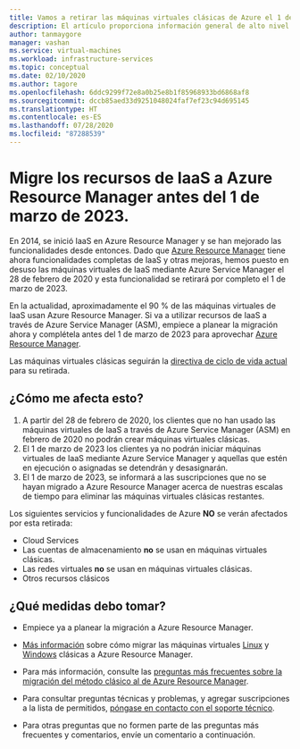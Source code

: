 ```yaml
---
title: Vamos a retirar las máquinas virtuales clásicas de Azure el 1 de marzo de 2023
description: El artículo proporciona información general de alto nivel sobre la retirada de las máquinas virtuales clásicas.
author: tanmaygore
manager: vashan
ms.service: virtual-machines
ms.workload: infrastructure-services
ms.topic: conceptual
ms.date: 02/10/2020
ms.author: tagore
ms.openlocfilehash: 6ddc9299f72e8a0b25e8b1f85968933bd6868af8
ms.sourcegitcommit: dccb85aed33d9251048024faf7ef23c94d695145
ms.translationtype: HT
ms.contentlocale: es-ES
ms.lasthandoff: 07/28/2020
ms.locfileid: "87288539"
---
```

# <a name="migrate-your-iaas-resources-to-azure-resource-manager-by-march-1-2023"></a>Migre los recursos de IaaS a Azure Resource Manager antes del 1 de marzo de 2023. 

En 2014, se inició IaaS en Azure Resource Manager y se han mejorado las funcionalidades desde entonces. Dado que [Azure Resource Manager](https://azure.microsoft.com/features/resource-manager/) tiene ahora funcionalidades completas de IaaS y otras mejoras, hemos puesto en desuso las máquinas virtuales de IaaS mediante Azure Service Manager el 28 de febrero de 2020 y esta funcionalidad se retirará por completo el 1 de marzo de 2023. 

En la actualidad, aproximadamente el 90 % de las máquinas virtuales de IaaS usan Azure Resource Manager. Si va a utilizar recursos de IaaS a través de Azure Service Manager (ASM), empiece a planear la migración ahora y complétela antes del 1 de marzo de 2023 para aprovechar [Azure Resource Manager](../azure-resource-manager/management/index.yml).

Las máquinas virtuales clásicas seguirán la [directiva de ciclo de vida actual](https://support.microsoft.com/help/30881/modern-lifecycle-policy) para su retirada.

## <a name="how-does-this-affect-me"></a>¿Cómo me afecta esto? 

1) A partir del 28 de febrero de 2020, los clientes que no han usado las máquinas virtuales de IaaS a través de Azure Service Manager (ASM) en febrero de 2020 no podrán crear máquinas virtuales clásicas. 
2) El 1 de marzo de 2023 los clientes ya no podrán iniciar máquinas virtuales de IaaS mediante Azure Service Manager y aquellas que estén en ejecución o asignadas se detendrán y desasignarán. 
2) El 1 de marzo de 2023, se informará a las suscripciones que no se hayan migrado a Azure Resource Manager acerca de nuestras escalas de tiempo para eliminar las máquinas virtuales clásicas restantes.  

Los siguientes servicios y funcionalidades de Azure **NO** se verán afectados por esta retirada: 
- Cloud Services 
- Las cuentas de almacenamiento **no** se usan en máquinas virtuales clásicas. 
- Las redes virtuales **no** se usan en máquinas virtuales clásicas. 
- Otros recursos clásicos

## <a name="what-actions-should-i-take"></a>¿Qué medidas debo tomar? 

- Empiece ya a planear la migración a Azure Resource Manager. 

- [Más información](./windows/migration-classic-resource-manager-overview.md) sobre cómo migrar las máquinas virtuales [Linux](./linux/migration-classic-resource-manager-plan.md) y [Windows](./windows/migration-classic-resource-manager-plan.md) clásicas a Azure Resource Manager.

- Para más información, consulte las [preguntas más frecuentes sobre la migración del método clásico al de Azure Resource Manager](./windows/migration-classic-resource-manager-faq.md).

- Para consultar preguntas técnicas y problemas, y agregar suscripciones a la lista de permitidos, [póngase en contacto con el soporte técnico](https://portal.azure.com/#blade/Microsoft_Azure_Support/HelpAndSupportBlade/newsupportrequest).

- Para otras preguntas que no formen parte de las preguntas más frecuentes y comentarios, envíe un comentario a continuación.
